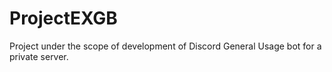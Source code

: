 # ProjectEXGB
Project under the scope of development of Discord General Usage bot for a private server.
